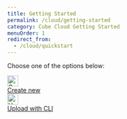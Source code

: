 ```yaml
---
title: Getting Started
permalink: /cloud/getting-started
category: Cube Cloud Getting Started
menuOrder: 1
redirect_from:
  - /cloud/quickstart
---
```


Choose one of the options below:

<div class="gettingStartedGrid">
  <div class="ant-row">
    <div class="gettingStartedItem gettingStartedItemSlim ant-col ant-col-xs-24 ant-col-sm-24 ant-col-md-24 ant-col-xl-12">
      <a href="getting-started/create">
        <div class="gettingStartedItemContent">
          <div class="gettingStartedItemImage">
            <img src="https://raw.githubusercontent.com/cube-js/cube.js/master/docs/content/Cube-Cloud/Getting-Started/create-new.svg" alt="Create new" height="25" width="25" />
          </div>
          <div class="gettingStartedItemLink">Create new</div>
        </div>
      </a>
    </div>
    <div class="gettingStartedItem gettingStartedItemSlim gettingStartedItemAdjacent ant-col ant-col-xs-24 ant-col-sm-24 ant-col-md-24 ant-col-xl-12">
      <div class="gettingStartedItemContent">
        <a href="getting-started/cli">
          <div class="gettingStartedItemImage">
            <img src="https://raw.githubusercontent.com/cube-js/cube.js/master/docs/content/Cube-Cloud/Getting-Started/upload-with-cli.svg" alt="Upload with CLI" height="25" width="25" />
          </div>
          <div class="gettingStartedItemLink">Upload with CLI</div>
        </a>
      </div>
    </div>
  </div>
</div>
